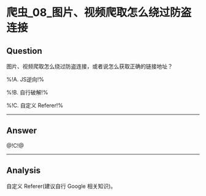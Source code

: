 # 爬虫_08_图片、视频爬取怎么绕过防盗连接

## Question
图片、视频爬取怎么绕过防盗连接，或者说怎么获取正确的链接地址？

%!A. JS逆向!%

%!B. 自行破解!%

%!C. 自定义 Referer!%

----

## Answer
@!C!@

----

## Analysis

自定义 Referer(建议自行 Google 相关知识)。